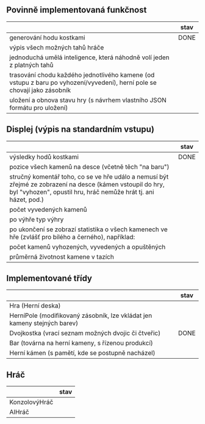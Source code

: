 ## Povinně implementovaná funkčnost
|  | stav |
| --- | --- |
| generování hodu kostkami | DONE                     |
| výpis všech možných tahů hráče |  |
| jednoduchá umělá inteligence, která náhodně volí jeden z platných tahů | |
| trasování chodu každého jednotlivého kamene (od vstupu z baru po vyhození/vyvedení), herní pole se chovají jako zásobník | |
| uložení a obnova stavu hry (s návrhem vlastního JSON formátu pro uložení) | |

## Displej (výpis na standardním vstupu)
| | stav |
| --- | --- |
| výsledky hodů kostkami | DONE |
| pozice všech kamenů na desce (včetně těch "na baru") | |
| stručný komentář toho, co se ve hře událo a nemusí být zřejmé ze zobrazení na desce (kámen vstoupil do hry, byl "vyhozen", opustil hru, hráč nemůže hrát tj. ani házet, pod.) | |
| počet vyvedených kamenů | |
| po výhře typ výhry | |
| po ukončení se zobrazí statistika o všech kamenech ve hře (zvlášť pro bílého a černého), například: | |
| počet kamenů vyhozených, vyvedených a opuštěných | |
| průměrná životnost kamene v tazích | |

## Implementované třídy
| | stav |
| --- | --- |
| Hra (Herní deska) | | 
| HerníPole (modifikovaný zásobník, lze vkládat jen kameny stejných barev) | |
| Dvojkostka (vrací seznam možných dvojic či čtveřic) | DONE |
| Bar (továrna na herní kameny, s řízenou produkcí)| |
| Herní kámen (s pamětí, kde se postupně nacházel) | |

## Hráč
| | stav |
| --- | --- |
| KonzolovýHráč | |
| AIHráč | |